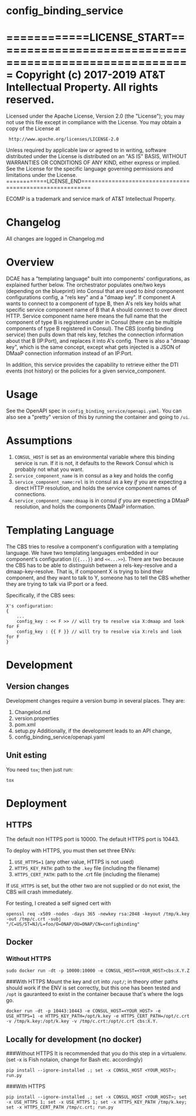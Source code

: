 # config_binding_service

 ============LICENSE_START=======================================================
 Copyright (c) 2017-2019 AT&T Intellectual Property. All rights reserved.
 ================================================================================
 Licensed under the Apache License, Version 2.0 (the "License");
 you may not use this file except in compliance with the License.
 You may obtain a copy of the License at

     http://www.apache.org/licenses/LICENSE-2.0

 Unless required by applicable law or agreed to in writing, software
 distributed under the License is distributed on an "AS IS" BASIS,
 WITHOUT WARRANTIES OR CONDITIONS OF ANY KIND, either express or implied.
 See the License for the specific language governing permissions and
 limitations under the License.
 ============LICENSE_END=========================================================

 ECOMP is a trademark and service mark of AT&T Intellectual Property.


# Changelog
All changes are logged in Changelog.md

# Overview

DCAE has a "templating language" built into components' configurations, as explained further below.
The orchestrator populates one/two keys (depending on the blueprint) into Consul that are used to *bind* component configurations config, a "rels key" and a "dmaap key".
If component A wants to connect to a component of type B, then A's rels key holds what specific service component name of B that A should connect to over direct HTTP.
Service component name here means the full name that the component of type B is registered under in Consul (there can be multiple components of type B registered in Consul).
The CBS (config binding service) then pulls down that rels key, fetches the connection information about that B (IP:Port), and replaces it into A's config.
There is also a "dmaap key", which is the same concept, except what gets injected is a JSON of DMaaP connection information instead of an IP:Port.

In addition, this service provides the capability to retrieve either the DTI events (not history) or the policies for a given service_component.

# Usage
See the OpenAPI spec in `config_binding_service/openapi.yaml`. You can also see a "pretty" version of this by running the container and going to `/ui`.

# Assumptions
1. `CONSUL_HOST` is set as an environmental variable where this binding service is run. If it is not, it defaults to the Rework Consul which is probably not what you want.
2. `service_component_name` is in consul as a key and holds the config
3. `service_component_name:rel` is in consul as a key *if* you are expecting a direct HTTP resolution, and holds the service component names of connections.
4. `service_component_name:dmaap` is in consul *if* you are expecting a DMaaP resolution, and holds the components DMaaP information.

# Templating Language
The CBS tries to resolve a component's configuration with a templating language. We have two templating languages embedded in our component's configuration (`{{...}}` and `<<...>>`). There are two because the CBS has to be able to distinguish between a rels-key-resolve and a dmaap-key-resolve. That is, if component X is trying to bind their component, and they want to talk to Y, someone has to tell the CBS whether they are trying to talk via IP:port or a feed.

Specifically, if the CBS sees:

```
X's configuration:
{
    ...
    config_key : << F >> // will try to resolve via X:dmaap and look for F
    config_key : {{ F }} // will try to resolve via X:rels and look for F
}
```

# Development
## Version changes
Development changes require a version bump in several places. They are:
1. Changelod.md
2. version.properties
3. pom.xml
4. setup.py
Additionally, if the development leads to an API change,
5. config_binding_service/openapi.yaml

## Unit esting
You need `tox`; then just run:

    tox

# Deployment

## HTTPS

The default non HTTPS port is 10000. The default HTTPS port is 10443.

To deploy with HTTPS, you must then set three ENVs:
1. `USE_HTTPS=1` (any other value, HTTPS is not used)
2. `HTTPS_KEY_PATH`: path to the `.key` file (including the filename)
3. `HTTPS_CERT_PATH`: path to the .crt file (including the filename)

If `USE_HTTPS` is set, but the other two are not supplied or do not exist, the CBS will crash immediately.

For testing, I created a self signed cert with

    openssl req -x509 -nodes -days 365 -newkey rsa:2048 -keyout /tmp/k.key -out /tmp/c.crt -subj "/C=US/ST=NJ/L=foo/O=ONAP/OU=ONAP/CN=configbinding"

## Docker
### Without HTTPS

    sudo docker run -dt -p 10000:10000 -e CONSUL_HOST=<YOUR_HOST>cbs:X.Y.Z

###With HTTPS
Mount the key and crt into `/opt/`; in theory other paths should work if the ENV is set correctly, but this one has been tested and `/opt` is gauranteed to exist in the container because that's where the logs go.


    docker run -dt -p 10443:10443 -e CONSUL_HOST=<YOUR_HOST> -e USE_HTTPS=1 -e HTTPS_KEY_PATH=/opt/k.key -e HTTPS_CERT_PATH=/opt/c.crt -v /tmp/k.key:/opt/k.key -v /tmp/c.crt:/opt/c.crt cbs:X.Y.


## Locally for development (no docker)
###Without HTTPS
It is recommended that you do this step in a virtualenv.
(set -x is Fish notaion, change for Bash etc. accordingly)

    pip install --ignore-installed .; set -x CONSUL_HOST <YOUR_HOST>; run.py

###With HTTPS

    pip install --ignore-installed .; set -x CONSUL_HOST <YOUR_HOST>; set -x USE_HTTPS 1; set -x USE_HTTPS 1; set -x HTTPS_KEY_PATH /tmp/k.key; set -x HTTPS_CERT_PATH /tmp/c.crt; run.py
